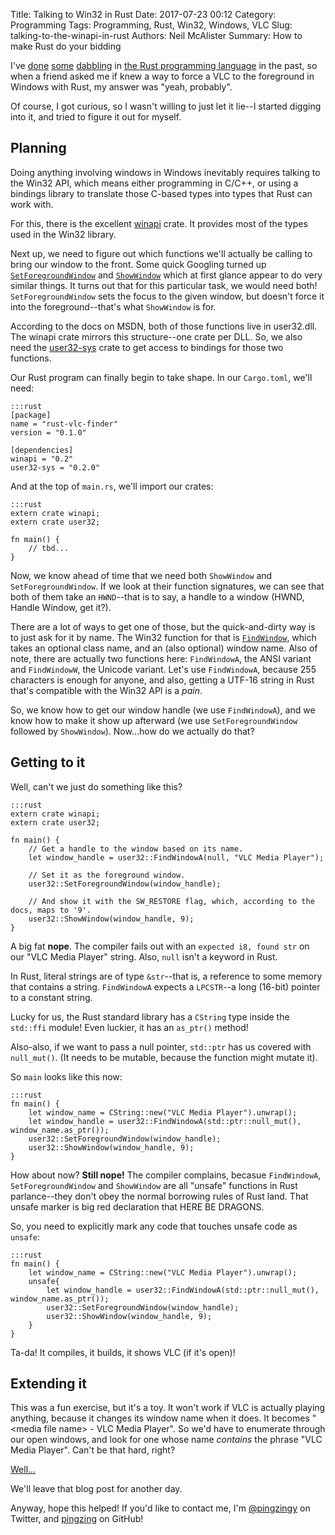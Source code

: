 Title: Talking to Win32 in Rust
Date: 2017-07-23 00:12
Category: Programming
Tags: Programming, Rust, Win32, Windows, VLC
Slug: talking-to-the-winapi-in-rust
Authors: Neil McAlister
Summary: How to make Rust do your bidding

I've [done](https://github.com/pingzing/articulator) [some](https://github.com/pingzing/voicepipe) [dabbling](https://github.com/pingzing/oxide-skies/tree/master/src) in [the Rust programming language](https://www.rust-lang.org/en-US/) in the past, so when a friend asked me if knew a way to force a VLC to the foreground in Windows with Rust, my answer was "yeah, probably".

Of course, I got curious, so I wasn't willing to just let it lie--I started digging into it, and tried to figure it out for myself.


## Planning
Doing anything involving windows in Windows inevitably requires talking to the Win32 API, which means either programming in C/C++, or using a bindings library to translate those C-based types into types that Rust can work with.

For this, there is the excellent [winapi](https://crates.io/crates/winapi) crate. It provides most of the types used in the Win32 library.

Next up, we need to figure out which functions we'll actually be calling to bring our window to the front. Some quick Googling turned up [`SetForegroundWindow`](https://msdn.microsoft.com/en-us/library/windows/desktop/ms633539(v=vs.85).aspx) and [`ShowWindow`](https://msdn.microsoft.com/en-us/library/windows/desktop/ms633548(v=vs.85).aspx) which at first glance appear to do very similar things. It turns out that for this particular task, we would need both! `SetForegroundWindow` sets the focus to the given window, but doesn't force it into the foreground--that's what `ShowWindow` is for.

According to the docs on MSDN, both of those functions live in user32.dll. The winapi crate mirrors this structure--one crate per DLL. So, we also need the [user32-sys](https://crates.io/crates/user32-sys) crate to get access to bindings for those two functions.

Our Rust program can finally begin to take shape. In our `Cargo.toml`, we'll need:

    :::rust
    [package]
    name = "rust-vlc-finder"
    version = "0.1.0"    
    
    [dependencies]
    winapi = "0.2"
    user32-sys = "0.2.0" 

And at the top of `main.rs`, we'll import our crates:

    :::rust
    extern crate winapi;
    extern crate user32;
    
    fn main() {
        // tbd...
    }

Now, we know ahead of time that we need both `ShowWindow` and `SetForegroundWindow`. If we look at their function signatures, we can see that both of them take an `HWND`--that is to say, a handle to a window (HWND, Handle Window, get it?).

There are a lot of ways to get one of those, but the quick-and-dirty way is to just ask for it by name. The Win32 function for that is [`FindWindow`](https://msdn.microsoft.com/en-us/library/windows/desktop/ms633499(v=vs.85).aspx), which takes an optional class name, and an (also optional) window name. Also of note, there are actually two functions here: `FindWindowA`, the ANSI variant and `FindWindowW`, the Unicode variant. Let's use `FindWindowA`, because 255 characters is enough for anyone, and also, getting a UTF-16 string in Rust that's compatible with the Win32 API is a _pain_.

So, we know how to get our window handle (we use `FindWindowA`), and we know how to make it show up afterward (we use `SetForegroundWindow` followed by `ShowWindow`). Now...how do we actually do that?

## Getting to it

Well, can't we just do something like this?

    :::rust
    extern crate winapi;
    extern crate user32;

    fn main() {        
        // Get a handle to the window based on its name.
        let window_handle = user32::FindWindowA(null, "VLC Media Player");        

        // Set it as the foreground window.
        user32::SetForegroundWindow(window_handle);

        // And show it with the SW_RESTORE flag, which, according to the docs, maps to '9'.
        user32::ShowWindow(window_handle, 9);       
    }

A big fat **nope**. The compiler fails out with an `expected i8, found str` on our "VLC Media Player" string. Also, `null` isn't a keyword in Rust.

In Rust, literal strings are of type `&str`--that is, a reference to some memory that contains a string. `FindWindowA` expects a `LPCSTR`--a long (16-bit) pointer to a constant string.

Lucky for us, the Rust standard library has a `CString` type inside the `std::ffi` module! Even luckier, it has an `as_ptr()` method!

Also-also, if we want to pass a null pointer, `std::ptr` has us covered with `null_mut()`. (It needs to be mutable, because the function might mutate it).

So `main` looks like this now:

    :::rust
    fn main() {   
        let window_name = CString::new("VLC Media Player").unwrap();     
        let window_handle = user32::FindWindowA(std::ptr::null_mut(), window_name.as_ptr());        
        user32::SetForegroundWindow(window_handle);
        user32::ShowWindow(window_handle, 9);       
    }

How about now? **Still nope!** The compiler complains, becasue `FindWindowA`, `SetForegroundWindow` and `ShowWindow` are all "unsafe" functions in Rust parlance--they don't obey the normal borrowing rules of Rust land. That unsafe marker is big red declaration that HERE BE DRAGONS.

So, you need to explicitly mark any code that touches unsafe code as `unsafe`:

    :::rust 
    fn main() {   
        let window_name = CString::new("VLC Media Player").unwrap();  
        unsafe{   
            let window_handle = user32::FindWindowA(std::ptr::null_mut(), window_name.as_ptr());        
            user32::SetForegroundWindow(window_handle);
            user32::ShowWindow(window_handle, 9);       
        }
    }

Ta-da! It compiles, it builds, it shows VLC (if it's open)!

## Extending it

This was a fun exercise, but it's a toy. It won't work if VLC is actually playing anything, because it changes its window name when it does. It becomes "<media file name\> - VLC Media Player". So we'd have to enumerate through our open windows, and look for one whose name _contains_ the phrase "VLC Media Player". Can't be that hard, right?

[Well...](https://github.com/pingzing/rust-vlc-finder/blob/80446376676e96c792100b98fb958aad558decd1/src/main.rs)

We'll leave that blog post for another day.

Anyway, hope this helped! If you'd like to contact me, I'm [@pingzingy](https://twitter.com/pingzingy) on Twitter, and [pingzing](https://github.com/pingzing/) on GitHub!